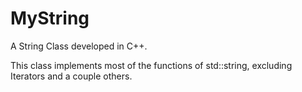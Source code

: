 # MyString
A String Class developed in C++.

This class implements most of the functions of std::string, excluding Iterators and a couple others.
